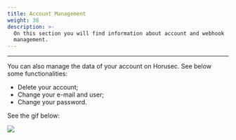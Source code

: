 ```yaml
---
title: Account Management
weight: 38
description: >-
  On this section you will find information about account and webhook
  management.
---
```


---

You can also manage the data of your account on Horusec. See below some functionalities: 

* Delete your account;
* Change your e-mail and user;
* Change your password.

See the gif below: 

![](/docs/gestaodecontapt_br.gif)
